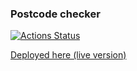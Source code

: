 ### Postcode checker

[![Actions Status](https://github.com/umaar/postcode-checker/workflows/Node%20CI/badge.svg)](https://github.com/umaar/postcode-checker/actions)

[Deployed here (live version)](https://blooming-depths-74637.herokuapp.com/)
